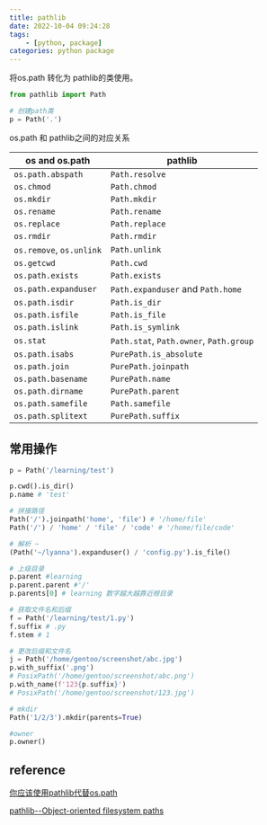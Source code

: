 ```yaml
---
title: pathlib
date: 2022-10-04 09:24:28
tags: 
    - [python, package]
categories: python package
---
```

将os.path 转化为 pathlib的类使用。

```python
from pathlib import Path

# 创建path类
p = Path('.')
```

os.path 和 pathlib之间的对应关系

| os and os.path               | pathlib                                       |
| ---------------------------- | --------------------------------------------- |
| `os.path.abspath`          | `Path.resolve`                              |
| `os.chmod`                 | `Path.chmod`                                |
| `os.mkdir`                 | `Path.mkdir`                                |
| `os.rename`                | `Path.rename`                               |
| `os.replace`               | `Path.replace`                              |
| `os.rmdir`                 | `Path.rmdir`                                |
| `os.remove`, `os.unlink` | `Path.unlink`                               |
| `os.getcwd`                | `Path.cwd`                                  |
| `os.path.exists`           | `Path.exists`                               |
| `os.path.expanduser`       | `Path.expanduser` and `Path.home`         |
| `os.path.isdir`            | `Path.is_dir`                               |
| `os.path.isfile`           | `Path.is_file`                              |
| `os.path.islink`           | `Path.is_symlink`                           |
| `os.stat`                  | `Path.stat`, `Path.owner`, `Path.group` |
| `os.path.isabs`            | `PurePath.is_absolute`                      |
| `os.path.join`             | `PurePath.joinpath`                         |
| `os.path.basename`         | `PurePath.name`                             |
| `os.path.dirname`          | `PurePath.parent`                           |
| `os.path.samefile`         | `Path.samefile`                             |
| `os.path.splitext`         | `PurePath.suffix`                           |

## 常用操作

```python
p = Path('/learning/test')

p.cwd().is_dir()
p.name # 'test'

# 拼接路径
Path('/').joinpath('home', 'file') # '/home/file'
Path('/') / 'home' / 'file' / 'code' # '/home/file/code'

# 解析 ~
(Path('~/lyanna').expanduser() / 'config.py').is_file()

# 上级目录
p.parent #learning
p.parent.parent #'/'
p.parents[0] # learning 数字越大越靠近根目录

# 获取文件名和后缀
f = Path('/learning/test/1.py')
f.suffix # .py
f.stem # 1

# 更改后缀和文件名
j = Path('/home/gentoo/screenshot/abc.jpg')
p.with_suffix('.png')
# PosixPath('/home/gentoo/screenshot/abc.png')
p.with_name(f'123{p.suffix}')
# PosixPath('/home/gentoo/screenshot/123.jpg')

# mkdir
Path('1/2/3').mkdir(parents=True)

#owner
p.owner()
```

## reference

[你应该使用pathlib代替os.path](https://zhuanlan.zhihu.com/p/87940289)

[pathlib--Object-oriented filesystem paths](https://docs.python.org/3/library/pathlib.html)
